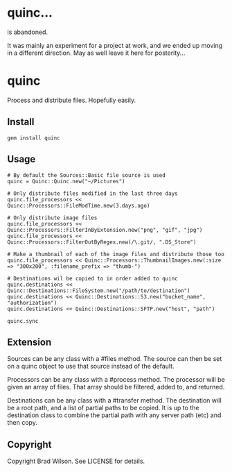 # quinc...

is abandoned. 

It was mainly an experiment for a project at work, and we ended up moving in a different direction. May as well leave it here for posterity...

# quinc

Process and distribute files. Hopefully easily.


## Install

    gem install quinc


## Usage

    # By default the Sources::Basic file source is used
    quinc = Quinc::Quinc.new("~/Pictures")

    # Only distribute files modified in the last three days
    quinc.file_processors << Quinc::Processors::FileModTime.new(3.days.ago)

    # Only distribute image files
    quinc.file_processors << Quinc::Processors::FilterInByExtension.new("png", "gif", "jpg")
    quinc.file_processors << Quinc::Processors::FilterOutByRegex.new(/\.git/, ".DS_Store")

    # Make a thumbnail of each of the image files and distribute those too
    quinc.file_processors << Quinc::Processors::ThumbnailImages.new(:size => "300x200", :filename_prefix => "thumb-")

    # Destinations wil be copied to in order added to quinc
    quinc.destinations << Quinc::Destinations::FileSystem.new("/path/to/destination")
    quinc.destinations << Quinc::Destinations::S3.new("bucket_name", "authorization")
    quinc.destinations << Quinc::Destinations::SFTP.new("host", "path")

    quinc.sync

## Extension

Sources can be any class with a #files method. The source can then be set on a quinc object to use that source instead of the default.

Processors can be any class with a #process method. The processor will be given an array of files. That array should be filtered, added to, and returned.

Destinations can be any class with a #transfer method. The destination will be a root path, and a list of partial paths to be copied. It is up to the destination class to combine the partial path with any server path (etc) and then copy.

## Copyright

Copyright Brad Wilson. See LICENSE for details.

